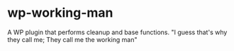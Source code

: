 # wp-working-man
A WP plugin that performs cleanup and base functions. "I guess that's why they call me; They call me the working man"
